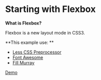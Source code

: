 # Starting with Flexbox

**What is Flexbox?**

Flexbox is a new layout mode in CSS3.

**This example use: **

- [Less CSS Preprocessor](http://lesscss.org/)
- [Font Awesome](http://fontawesome.io/?utm_source=hackernewsletter)
- [Fill Murray](http://www.fillmurray.com/)

[Demo](http://vanessa85.github.io/example-flexbox/)
